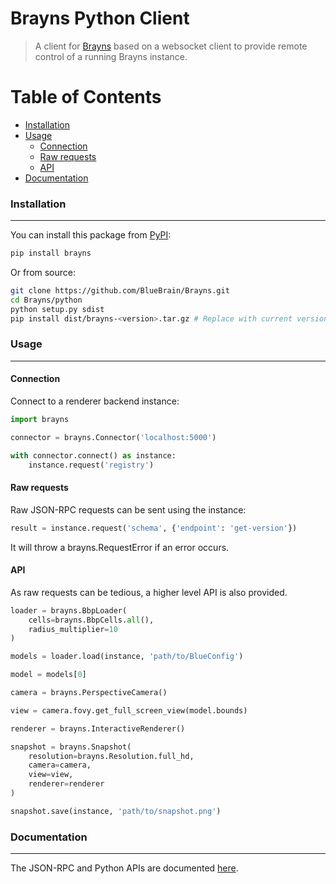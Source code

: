 # Brayns Python Client

> A client for [Brayns](../README.md) based on a websocket client to provide remote control of a running Brayns instance.

# Table of Contents

* [Installation](#installation)
* [Usage](#usage)
    * [Connection](#connection)
    * [Raw requests](#rawrequests)
    * [API](#api)
* [Documentation](#documentation)

### Installation
----------------

You can install this package from [PyPI](https://pypi.org/):

```bash
pip install brayns
```

Or from source:

```bash
git clone https://github.com/BlueBrain/Brayns.git
cd Brayns/python
python setup.py sdist
pip install dist/brayns-<version>.tar.gz # Replace with current version
```

### Usage
---------

#### Connection

Connect to a renderer backend instance:

```py
import brayns

connector = brayns.Connector('localhost:5000')

with connector.connect() as instance:
    instance.request('registry')
```

#### Raw requests

Raw JSON-RPC requests can be sent using the instance:

```py
result = instance.request('schema', {'endpoint': 'get-version'})
```

It will throw a brayns.RequestError if an error occurs.

#### API

As raw requests can be tedious, a higher level API is also provided.

```py
loader = brayns.BbpLoader(
    cells=brayns.BbpCells.all(),
    radius_multiplier=10
)

models = loader.load(instance, 'path/to/BlueConfig')

model = models[0]

camera = brayns.PerspectiveCamera()

view = camera.fovy.get_full_screen_view(model.bounds)

renderer = brayns.InteractiveRenderer()

snapshot = brayns.Snapshot(
    resolution=brayns.Resolution.full_hd,
    camera=camera,
    view=view,
    renderer=renderer
)

snapshot.save(instance, 'path/to/snapshot.png')
```

### Documentation
-----------------

The JSON-RPC and Python APIs are documented [here](https://brayns.readthedocs.io/en/latest/).
